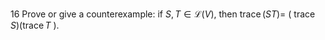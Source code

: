 16 Prove or give a counterexample: if $S, T \in \mathcal{L}(V)$, then $\operatorname{trace}(S T)=$ $($ trace $S)(\operatorname{trace} T$ ).
